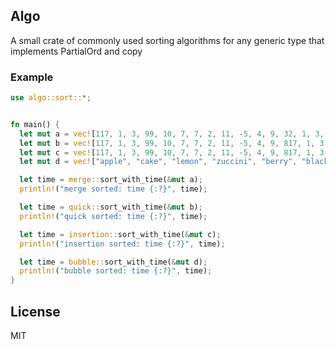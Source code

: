 ## Algo

A small crate of commonly used sorting algorithms for any generic type that implements PartialOrd and copy

### Example
```rust
use algo::sort::*;


fn main() {
  let mut a = vec![117, 1, 3, 99, 10, 7, 7, 2, 11, -5, 4, 9, 32, 1, 3, 99, 10, 7];
  let mut b = vec![117, 1, 3, 99, 10, 7, 7, 2, 11, -5, 4, 9, 817, 1, 3, 99, 10, 7];
  let mut c = vec![117, 1, 3, 99, 10, 7, 7, 2, 11, -5, 4, 9, 817, 1, 3, 99, 10, 7];
  let mut d = vec!["apple", "cake", "lemon", "zuccini", "berry", "black berry", "kit kat"];

  let time = merge::sort_with_time(&mut a);
  println!("merge sorted: time {:?}", time);

  let time = quick::sort_with_time(&mut b);
  println!("quick sorted: time {:?}", time);

  let time = insertion::sort_with_time(&mut c);
  println!("insertion sorted: time {:?}", time);

  let time = bubble::sort_with_time(&mut d);
  println!("bubble sorted: time {:?}", time);
}
```

## License
MIT